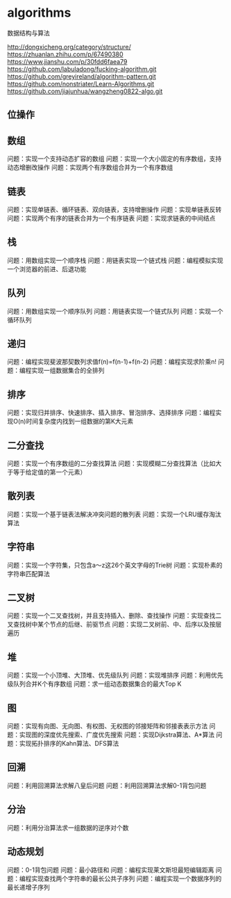 # algorithms
数据结构与算法

http://dongxicheng.org/category/structure/  
https://zhuanlan.zhihu.com/p/67490380  
https://www.jianshu.com/p/30fdd6faea79  
https://github.com/labuladong/fucking-algorithm.git  
https://github.com/greyireland/algorithm-pattern.git  
https://github.com/nonstriater/Learn-Algorithms.git  
https://github.com/jiajunhua/wangzheng0822-algo.git  

## 位操作

## 数组
问题：实现一个支持动态扩容的数组
问题：实现一个大小固定的有序数组，支持动态增删改操作
问题：实现两个有序数组合并为一个有序数组

## 链表
问题：实现单链表、循环链表、双向链表，支持增删操作
问题：实现单链表反转
问题：实现两个有序的链表合并为一个有序链表
问题：实现求链表的中间结点

## 栈
问题：用数组实现一个顺序栈
问题：用链表实现一个链式栈
问题：编程模拟实现一个浏览器的前进、后退功能

## 队列
问题：用数组实现一个顺序队列
问题：用链表实现一个链式队列
问题：实现一个循环队列

## 递归
问题：编程实现斐波那契数列求值f(n)=f(n-1)+f(n-2)
问题：编程实现求阶乘n!
问题：编程实现一组数据集合的全排列

## 排序
问题：实现归并排序、快速排序、插入排序、冒泡排序、选择排序
问题：编程实现O(n)时间复杂度内找到一组数据的第K大元素

## 二分查找
问题：实现一个有序数组的二分查找算法
问题：实现模糊二分查找算法（比如大于等于给定值的第一个元素）

## 散列表
问题：实现一个基于链表法解决冲突问题的散列表
问题：实现一个LRU缓存淘汰算法

## 字符串
问题：实现一个字符集，只包含a～z这26个英文字母的Trie树
问题：实现朴素的字符串匹配算法

## 二叉树
问题：实现一个二叉查找树，并且支持插入、删除、查找操作
问题：实现查找二叉查找树中某个节点的后继、前驱节点
问题：实现二叉树前、中、后序以及按层遍历

## 堆
问题：实现一个小顶堆、大顶堆、优先级队列
问题：实现堆排序
问题：利用优先级队列合并K个有序数组
问题：求一组动态数据集合的最大Top K

## 图
问题：实现有向图、无向图、有权图、无权图的邻接矩阵和邻接表表示方法
问题：实现图的深度优先搜索、广度优先搜索
问题：实现Dijkstra算法、A*算法
问题：实现拓扑排序的Kahn算法、DFS算法

## 回溯
问题：利用回溯算法求解八皇后问题
问题：利用回溯算法求解0-1背包问题

## 分治
问题：利用分治算法求一组数据的逆序对个数

## 动态规划
问题：0-1背包问题
问题：最小路径和
问题：编程实现莱文斯坦最短编辑距离
问题：编程实现查找两个字符串的最长公共子序列
问题：编程实现一个数据序列的最长递增子序列
